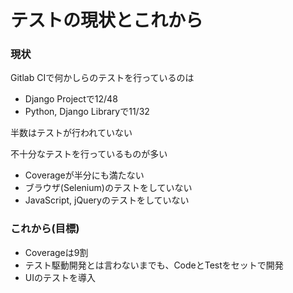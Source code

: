 テストの現状とこれから
======================

### 現状
Gitlab CIで何かしらのテストを行っているのは
* Django Projectで12/48
* Python, Django Libraryで11/32

半数はテストが行われていない

不十分なテストを行っているものが多い
* Coverageが半分にも満たない
* ブラウザ(Selenium)のテストをしていない
* JavaScript, jQueryのテストをしていない

### これから(目標)
* Coverageは9割
* テスト駆動開発とは言わないまでも、CodeとTestをセットで開発
* UIのテストを導入
